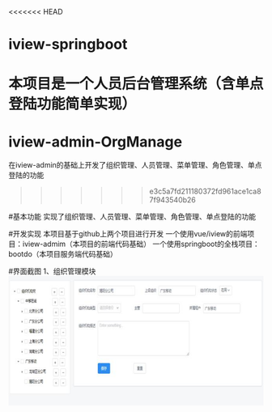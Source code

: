<<<<<<< HEAD
# iview-springboot
本项目是一个人员后台管理系统（含单点登陆功能简单实现）
=======
# iview-admin-OrgManage
在iview-admin的基础上开发了组织管理、人员管理、菜单管理、角色管理、单点登陆的功能
>>>>>>> e3c5a7fd211180372fd961ace1ca87f943540b26

#基本功能
实现了组织管理、人员管理、菜单管理、角色管理、单点登陆的功能

#开发实现
本项目基于github上两个项目进行开发
一个使用vue/iview的前端项目：iview-admim（本项目的前端代码基础）
一个使用springboot的全栈项目：bootdo（本项目服务端代码基础）

#界面截图
1、组织管理模块
![](README_files/1.jpg)